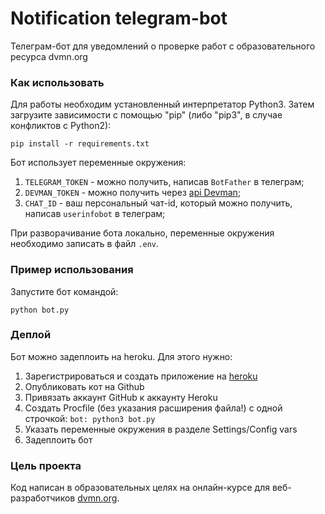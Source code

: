 # Notification telegram-bot
Телеграм-бот для уведомлений о проверке работ с образовательного ресурса dvmn.org

### Как использовать
Для работы необходим установленный интерпретатор Python3. Затем загрузите зависимости с помощью "pip" (либо "pip3", в случае конфликтов с Python2):  

    pip install -r requirements.txt

Бот использует переменные окружения:
1) `TELEGRAM_TOKEN` - можно получить, написав `BotFather` в телеграм;
2) `DEVMAN_TOKEN` - можно получить через [api Devman](https://dvmn.org/api/docs/);
3) `CHAT_ID` - ваш персональный чат-id, который можно получить, написав `userinfobot` в телеграм;

При разворачивание бота локально, переменные окружения необходимо записать в файл `.env`.

### Пример использования
Запустите бот командой:  

    python bot.py

### Деплой
Бот можно задеплоить на heroku. Для этого нужно:
1) Зарегистрироваться и создать приложение на [heroku](https://heroku.com)
2) Опубликовать кот на Github
3) Привязать аккаунт GitHub к аккаунту Heroku
4) Создать Procfile (без указания расширения файла!) с одной строчкой: `bot: python3 bot.py`
5) Указать переменные окружения в разделе Settings/Config vars
6) Задеплоить бот

### Цель проекта
Код написан в образовательных целях на онлайн-курсе для веб-разработчиков [dvmn.org](https://dvmn.org).
